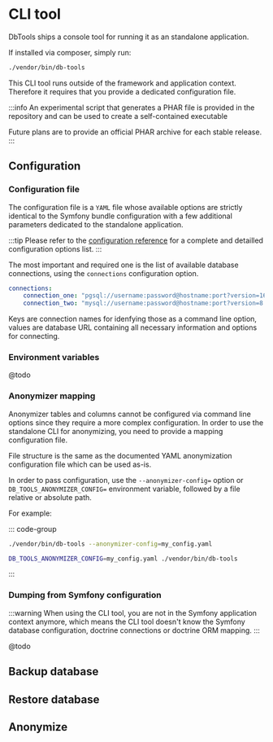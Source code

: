 # CLI tool

DbTools ships a console tool for running it as an standalone application.

If installed via composer, simply run:

```sh
./vendor/bin/db-tools
```

This CLI tool runs outside of the framework and application context. Therefore it requires
that you provide a dedicated configuration file.

:::info
An experimental script that generates a PHAR file is provided in the repository and can be
used to create a self-contained executable

Future plans are to provide an official PHAR archive for each stable release.
:::

## Configuration

### Configuration file

The configuration file is a `YAML` file whose available options are strictly identical
to the Symfony bundle configuration with a few additional parameters dedicated to the
standalone application.

:::tip
Please refer to the [configuration reference](configuration/reference) for a complete
and detailled configuration options list.
:::

The most important and required one is the list of available database connections,
using the `connections` configuration option.

```yaml [Standalone]
connections:
    connection_one: "pgsql://username:password@hostname:port?version=16.0&other_option=..."
    connection_two: "mysql://username:password@hostname:port?version=8.1&other_option=..."
```

Keys are connection names for idenfying those as a command line option, values are
database URL containing all necessary information and options for connecting.

### Environment variables

@todo

### Anonymizer mapping

Anonymizer tables and columns cannot be configured via command line options since
they require a more complex configuration. In order to use the standalone CLI for 
anonymizing, you need to provide a mapping configuration file.

File structure is the same as the documented YAML anonymization configuration file
which can be used as-is.

In order to pass configuration, use the `--anonymizer-config=` option or
`DB_TOOLS_ANONYMIZER_CONFIG=` environment variable, followed by a file relative
or absolute path.

For example:

::: code-group
```sh [Option]
./vendor/bin/db-tools --anonymizer-config=my_config.yaml
```

```sh [Env]
DB_TOOLS_ANONYMIZER_CONFIG=my_config.yaml ./vendor/bin/db-tools
```
:::

### Dumping from Symfony configuration

:::warning
When using the CLI tool, you are not in the Symfony application context anymore,
which means the CLI tool doesn't know the Symfony database configuration, doctrine
connections or doctrine ORM mapping.
:::

@todo

## Backup database



## Restore database


## Anonymize
